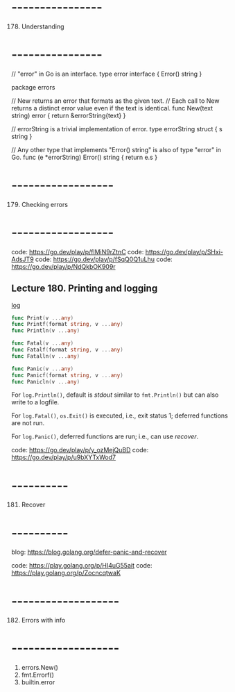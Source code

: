 # ----------------
178. Understanding
# ----------------

// "error" in Go is an interface.
type error interface {
	Error() string
}


package errors

// New returns an error that formats as the given text.
// Each call to New returns a distinct error value even if the text is identical.
func New(text string) error {
	return &errorString{text}
}

// errorString is a trivial implementation of error.
type errorString struct {
	s string
}

// Any other type that implements "Error() string" is also of type "error" in Go.
func (e *errorString) Error() string {
	return e.s
}

# ------------------
179. Checking errors
# ------------------

code: https://go.dev/play/p/flMiN9rZtnC
code: https://go.dev/play/p/SHxi-AdsJT9
code: https://go.dev/play/p/fSqQ0Q1uLhu
code: https://go.dev/play/p/NdQkbOK909r

## Lecture 180. Printing and logging

[log](https://pkg.go.dev/log#pkg-index)
```go
func Print(v ...any)
func Printf(format string, v ...any)
func Println(v ...any)

func Fatal(v ...any)
func Fatalf(format string, v ...any)
func Fatalln(v ...any)

func Panic(v ...any)
func Panicf(format string, v ...any)
func Panicln(v ...any)
```
For `log.Println()`, default is *stdout* similar to `fmt.Println()` but can also write to a logfile.

For  `log.Fatal()`, `os.Exit()` is executed, i.e., exit status 1; deferred functions are not run.

For `log.Panic()`, deferred functions are run; i.e., can use *recover*.

code: https://go.dev/play/p/y_ozMejQuBD
code: https://go.dev/play/p/u9bXYTxWod7


# ----------
181. Recover
# ----------

blog: https://blog.golang.org/defer-panic-and-recover

code: https://play.golang.org/p/HI4uG55ait
code: https://play.golang.org/p/ZocncqtwaK

# -------------------
182. Errors with info
# -------------------

1. errors.New()
2. fmt.Errorf()
3. builtin.error
